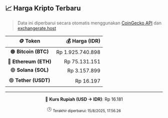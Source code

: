 

<!-- HARGA_KRIPTO -->
## 📈 Harga Kripto Terbaru

> Data ini diperbarui secara otomatis menggunakan [CoinGecko API](https://www.coingecko.com/) dan [exchangerate.host](https://exchangerate.host/)

<div align="center">

| 🪙 Token | 💰 Harga (IDR) |
|:------:|---------------:|
| 🟠 **Bitcoin (BTC)**   | Rp 1.925.740.898 |
| 🔵 **Ethereum (ETH)**  | Rp 75.131.151 |
| 🟣 **Solana (SOL)**    | Rp 3.157.899 |
| 🟢 **Tether (USDT)**   | Rp 16.197 |

---

💱 **Kurs Rupiah (USD → IDR)**: Rp 16.181

🕒 <sub>Terakhir diperbarui: 15/8/2025, 17.56.26</sub>

</div>
<!-- /HARGA_KRIPTO -->
